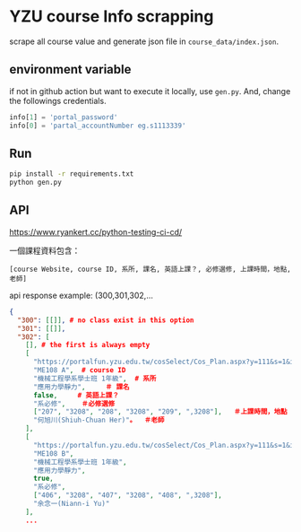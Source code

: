 # YZU course Info scrapping

scrape all course value and generate json file in `course_data/index.json`.

## environment variable

if not in github action but want to execute it locally, use `gen.py`.
And, change the followings credentials.

```python
info[1] = 'portal_password'
info[0] = 'partal_accountNumber eg.s1113339'
```

## Run

```sh
pip install -r requirements.txt
python gen.py
```

## API

https://www.ryankert.cc/python-testing-ci-cd/


一個課程資料包含：
```
[course Website, course ID, 系所, 課名, 英語上課？, 必修選修, 上課時間，地點, 老師]
```

api response example: (300,301,302,...
```json
{
  "300": [[]], # no class exist in this option
  "301": [[]],
  "302": [
    [], # the first is always empty
    [
      "https://portalfun.yzu.edu.tw/cosSelect/Cos_Plan.aspx?y=111&s=1&id=ME108&c=A",  # course Website
      "ME108 A",  # course ID
      "機械工程學系學士班 1年級",  # 系所
      "應用力學靜力",     ＃ 課名
      false,     # 英語上課？
      "系必修",    ＃必修選修
      ["207", "3208", "208", "3208", "209", ",3208"],   ＃上課時間，地點
      "何旭川(Shiuh-Chuan Her)"。  ＃老師
    ],
    [
      "https://portalfun.yzu.edu.tw/cosSelect/Cos_Plan.aspx?y=111&s=1&id=ME108&c=B",
      "ME108 B",
      "機械工程學系學士班 1年級",
      "應用力學靜力",
      true,
      "系必修",
      ["406", "3208", "407", "3208", "408", ",3208"],
      "余念一(Niann-i Yu)"
    ],
    ...
```

